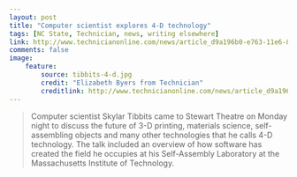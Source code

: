 ```yaml
---
layout: post
title: "Computer scientist explores 4-D technology"
tags: [NC State, Technician, news, writing elsewhere]
link: http://www.technicianonline.com/news/article_d9a196b0-e763-11e6-8d53-7bd1b1ab058f.html
comments: false
image:
    feature:
        source: tibbits-4-d.jpg
        credit: "Elizabeth Byers from Technician"
        creditlink: http://www.technicianonline.com/news/article_d9a196b0-e763-11e6-8d53-7bd1b1ab058f.html
---
```

> Computer scientist Skylar Tibbits came to Stewart Theatre on Monday night to discuss the future of 3-D printing, materials science, self-assembling objects and many other technologies that he calls 4-D technology. The talk included an overview of how software has created the field he occupies at his Self-Assembly Laboratory at the Massachusetts Institute of Technology.